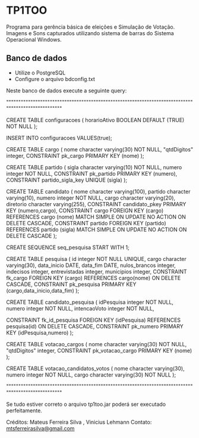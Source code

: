 TP1TOO
======

Programa para gerência básica de eleições e Simulação de Votação.
Imagens e Sons capturados utilizando sistema de barras do Sistema Operacional Windows.

Banco de dados
--------------------

- Utilize o PostgreSQL
- Configure o arquivo bdconfig.txt 

Neste banco de dados execute a seguinte query:

""""""""""""""""""""""""""""""""""""""""""""""""""""""""""""""""""""""""""""""""""""""""""""""""""""

CREATE TABLE configuracoes
(
  horarioAtivo BOOLEAN DEFAULT (TRUE) NOT NULL
);

INSERT INTO configuracoes VALUES(true);
 
CREATE TABLE cargo
(
  nome character varying(30) NOT NULL,
  "qtdDigitos" integer,
  CONSTRAINT pk_cargo PRIMARY KEY (nome)
);

CREATE TABLE partido
(
  sigla character varying(10) NOT NULL,
  numero integer NOT NULL,
  CONSTRAINT pk_partido PRIMARY KEY (numero),
  CONSTRAINT partido_sigla_key UNIQUE (sigla)
);
 
CREATE TABLE candidato
(
  nome character varying(100),
  partido character varying(10),
  numero integer NOT NULL,
  cargo character varying(20),
  diretorio character varying(255),
  CONSTRAINT candidato_pkey PRIMARY KEY (numero,cargo),
  CONSTRAINT cargo FOREIGN KEY (cargo)
      REFERENCES cargo (nome) MATCH SIMPLE
      ON UPDATE NO ACTION ON DELETE CASCADE,
  CONSTRAINT partido FOREIGN KEY (partido)
      REFERENCES partido (sigla) MATCH SIMPLE
      ON UPDATE NO ACTION ON DELETE CASCADE
);

CREATE SEQUENCE seq_pesquisa START WITH 1;

CREATE TABLE pesquisa (
	id integer NOT NULL UNIQUE,
	cargo character varying(30),
	data_inicio DATE,
	data_fim DATE,
	nulos_brancos integer,
	indecisos integer,
	entrevistadas integer,
	municipios integer,
	CONSTRAINT fk_cargo FOREIGN KEY (cargo) REFERENCES cargo(nome) ON DELETE CASCADE,
	CONSTRAINT pk_pesquisa PRIMARY KEY (cargo,data_inicio,data_fim)
);

CREATE TABLE candidato_pesquisa
(
  idPesquisa integer NOT NULL,
  numero integer NOT NULL,
  intencaoVoto integer NOT NULL,

  CONSTRAINT fk_id_pesquisa FOREIGN KEY (idPesquisa) REFERENCES pesquisa(id) ON DELETE CASCADE,
  CONSTRAINT pk_numero PRIMARY KEY (idPesquisa,numero)
);

CREATE TABLE votacao_cargos
(
  nome character varying(30) NOT NULL,
  "qtdDigitos" integer,
  CONSTRAINT pk_votacao_cargo PRIMARY KEY (nome)
);

CREATE TABLE votacao_candidatos_votos
(
  nome character varying(30),
  numero integer NOT NULL,
  cargo character varying(30) NOT NULL
);

""""""""""""""""""""""""""""""""""""""""""""""""""""""""""""""""""""""""""""""""""""""""""""""""""""

Se tudo estiver correto o arquivo tp1too.jar poderá ser executado perfeitamente.

Créditos: Mateus Ferreira Silva , Vinicius Lehmann
Contato: mtsferreirasilva@gmail.com